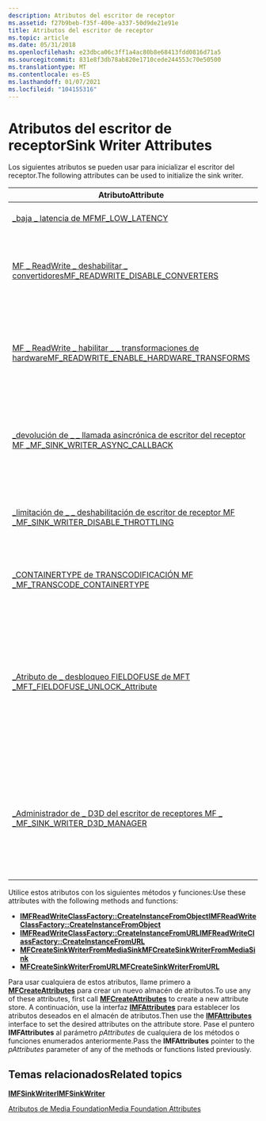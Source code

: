 ```yaml
---
description: Atributos del escritor de receptor
ms.assetid: f27b9beb-f35f-400e-a337-50d9de21e91e
title: Atributos del escritor de receptor
ms.topic: article
ms.date: 05/31/2018
ms.openlocfilehash: e23dbca06c3ff1a4ac80b8e68413fdd0816d71a5
ms.sourcegitcommit: 831e8f3db78ab820e1710cede244553c70e50500
ms.translationtype: MT
ms.contentlocale: es-ES
ms.lasthandoff: 01/07/2021
ms.locfileid: "104155316"
---
```

# <a name="sink-writer-attributes"></a><span data-ttu-id="cdbbf-103">Atributos del escritor de receptor</span><span class="sxs-lookup"><span data-stu-id="cdbbf-103">Sink Writer Attributes</span></span>

<span data-ttu-id="cdbbf-104">Los siguientes atributos se pueden usar para inicializar el escritor del receptor.</span><span class="sxs-lookup"><span data-stu-id="cdbbf-104">The following attributes can be used to initialize the sink writer.</span></span>



| <span data-ttu-id="cdbbf-105">Atributo</span><span class="sxs-lookup"><span data-stu-id="cdbbf-105">Attribute</span></span>                                                                                  | <span data-ttu-id="cdbbf-106">Descripción</span><span class="sxs-lookup"><span data-stu-id="cdbbf-106">Description</span></span>                                                                                                                                                                                                                        |
|--------------------------------------------------------------------------------------------|------------------------------------------------------------------------------------------------------------------------------------------------------------------------------------------------------------------------------------|
| [<span data-ttu-id="cdbbf-107">\_baja \_ latencia de MF</span><span class="sxs-lookup"><span data-stu-id="cdbbf-107">MF\_LOW\_LATENCY</span></span>](mf-low-latency.md)                                                     | <span data-ttu-id="cdbbf-108">Habilita el procesamiento de baja latencia.</span><span class="sxs-lookup"><span data-stu-id="cdbbf-108">Enables low-latency processing.</span></span>                                                                                                                                                                                                    |
| [<span data-ttu-id="cdbbf-109">MF \_ ReadWrite \_ deshabilitar \_ convertidores</span><span class="sxs-lookup"><span data-stu-id="cdbbf-109">MF\_READWRITE\_DISABLE\_CONVERTERS</span></span>](mf-readwrite-disable-converters.md)                  | <span data-ttu-id="cdbbf-110">Habilita o deshabilita las conversiones de formato del escritor del receptor.</span><span class="sxs-lookup"><span data-stu-id="cdbbf-110">Enables or disables format conversions by the sink writer.</span></span>                                                                                                                                                                         |
| [<span data-ttu-id="cdbbf-111">MF \_ ReadWrite \_ habilitar \_ \_ transformaciones de hardware</span><span class="sxs-lookup"><span data-stu-id="cdbbf-111">MF\_READWRITE\_ENABLE\_HARDWARE\_TRANSFORMS</span></span>](mf-readwrite-enable-hardware-transforms.md) | <span data-ttu-id="cdbbf-112">Permite al escritor del receptor usar transformaciones de Media Foundation basadas en hardware (MFTs).</span><span class="sxs-lookup"><span data-stu-id="cdbbf-112">Enables the sink writer to use hardware-based Media Foundation transforms (MFTs).</span></span>                                                                                                                                                  |
| [<span data-ttu-id="cdbbf-113">\_devolución de \_ \_ llamada asincrónica de escritor del receptor MF \_</span><span class="sxs-lookup"><span data-stu-id="cdbbf-113">MF\_SINK\_WRITER\_ASYNC\_CALLBACK</span></span>](mf-sink-writer-async-callback.md)                     | <span data-ttu-id="cdbbf-114">Contiene un puntero a la interfaz de devolución de llamada de la aplicación para el escritor del receptor.</span><span class="sxs-lookup"><span data-stu-id="cdbbf-114">Contains a pointer to the application's callback interface for the sink writer.</span></span>                                                                                                                                                    |
| [<span data-ttu-id="cdbbf-115">\_limitación de \_ \_ deshabilitación de escritor de receptor MF \_</span><span class="sxs-lookup"><span data-stu-id="cdbbf-115">MF\_SINK\_WRITER\_DISABLE\_THROTTLING</span></span>](mf-sink-writer-disable-throttling.md)             | <span data-ttu-id="cdbbf-116">Especifica si el escritor del receptor limita la velocidad de los datos entrantes.</span><span class="sxs-lookup"><span data-stu-id="cdbbf-116">Specifies whether the sink writer limits the rate of incoming data.</span></span>                                                                                                                                                                |
| [<span data-ttu-id="cdbbf-117">\_CONTAINERTYPE de TRANSCODIFICACIÓN MF \_</span><span class="sxs-lookup"><span data-stu-id="cdbbf-117">MF\_TRANSCODE\_CONTAINERTYPE</span></span>](mf-transcode-containertype.md)                             | <span data-ttu-id="cdbbf-118">Especifica el tipo de contenedor del archivo de salida.</span><span class="sxs-lookup"><span data-stu-id="cdbbf-118">Specifies the container type of the output file.</span></span>                                                                                                                                                                                   |
| [<span data-ttu-id="cdbbf-119">\_Atributo de \_ desbloqueo FIELDOFUSE de MFT \_</span><span class="sxs-lookup"><span data-stu-id="cdbbf-119">MFT\_FIELDOFUSE\_UNLOCK\_Attribute</span></span>](mft-fieldofuse-unlock-attribute.md)                  | <span data-ttu-id="cdbbf-120">Contiene un puntero [**IMFFieldOfUseMFTUnlock**](/windows/desktop/api/mfidl/nn-mfidl-imffieldofusemftunlock) , que se usa para desbloquear una MFT con restricciones de campo de uso.</span><span class="sxs-lookup"><span data-stu-id="cdbbf-120">Contains an [**IMFFieldOfUseMFTUnlock**](/windows/desktop/api/mfidl/nn-mfidl-imffieldofusemftunlock) pointer, which is used to unlock an MFT with field-of-use restrictions.</span></span> <span data-ttu-id="cdbbf-121">Para obtener más información, consulte el [campo de restricciones de uso](field-of-use-restrictions.md).</span><span class="sxs-lookup"><span data-stu-id="cdbbf-121">For more information, see [Field of Use Restrictions](field-of-use-restrictions.md).</span></span> |
| [<span data-ttu-id="cdbbf-122">\_Administrador de \_ D3D del escritor de receptores MF \_ \_</span><span class="sxs-lookup"><span data-stu-id="cdbbf-122">MF\_SINK\_WRITER\_D3D\_MANAGER</span></span>](mf-sink-writer-d3d-manager.md)                           | <span data-ttu-id="cdbbf-123">Use este atributo para proporcionar un dispositivo Direct3D para cualquier codificador de vídeo o receptor de medios cargados por el escritor del receptor.</span><span class="sxs-lookup"><span data-stu-id="cdbbf-123">Use this attribute to provide a Direct3D device for any video encoders or media sinks loaded by the sink writer.</span></span>                                                                                                                   |



 

<span data-ttu-id="cdbbf-124">Utilice estos atributos con los siguientes métodos y funciones:</span><span class="sxs-lookup"><span data-stu-id="cdbbf-124">Use these attributes with the following methods and functions:</span></span>

-   [<span data-ttu-id="cdbbf-125">**IMFReadWriteClassFactory::CreateInstanceFromObject**</span><span class="sxs-lookup"><span data-stu-id="cdbbf-125">**IMFReadWriteClassFactory::CreateInstanceFromObject**</span></span>](/windows/desktop/api/mfreadwrite/nf-mfreadwrite-imfreadwriteclassfactory-createinstancefromobject)
-   [<span data-ttu-id="cdbbf-126">**IMFReadWriteClassFactory::CreateInstanceFromURL**</span><span class="sxs-lookup"><span data-stu-id="cdbbf-126">**IMFReadWriteClassFactory::CreateInstanceFromURL**</span></span>](/windows/desktop/api/mfreadwrite/nf-mfreadwrite-imfreadwriteclassfactory-createinstancefromurl)
-   [<span data-ttu-id="cdbbf-127">**MFCreateSinkWriterFromMediaSink**</span><span class="sxs-lookup"><span data-stu-id="cdbbf-127">**MFCreateSinkWriterFromMediaSink**</span></span>](/windows/desktop/api/mfreadwrite/nf-mfreadwrite-mfcreatesinkwriterfrommediasink)
-   [<span data-ttu-id="cdbbf-128">**MFCreateSinkWriterFromURL**</span><span class="sxs-lookup"><span data-stu-id="cdbbf-128">**MFCreateSinkWriterFromURL**</span></span>](/windows/desktop/api/mfreadwrite/nf-mfreadwrite-mfcreatesinkwriterfromurl)

<span data-ttu-id="cdbbf-129">Para usar cualquiera de estos atributos, llame primero a [**MFCreateAttributes**](/windows/desktop/api/mfapi/nf-mfapi-mfcreateattributes) para crear un nuevo almacén de atributos.</span><span class="sxs-lookup"><span data-stu-id="cdbbf-129">To use any of these attributes, first call [**MFCreateAttributes**](/windows/desktop/api/mfapi/nf-mfapi-mfcreateattributes) to create a new attribute store.</span></span> <span data-ttu-id="cdbbf-130">A continuación, use la interfaz [**IMFAttributes**](/windows/desktop/api/mfobjects/nn-mfobjects-imfattributes) para establecer los atributos deseados en el almacén de atributos.</span><span class="sxs-lookup"><span data-stu-id="cdbbf-130">Then use the [**IMFAttributes**](/windows/desktop/api/mfobjects/nn-mfobjects-imfattributes) interface to set the desired attributes on the attribute store.</span></span> <span data-ttu-id="cdbbf-131">Pase el puntero **IMFAttributes** al parámetro *pAttributes* de cualquiera de los métodos o funciones enumerados anteriormente.</span><span class="sxs-lookup"><span data-stu-id="cdbbf-131">Pass the **IMFAttributes** pointer to the *pAttributes* parameter of any of the methods or functions listed previously.</span></span>

## <a name="related-topics"></a><span data-ttu-id="cdbbf-132">Temas relacionados</span><span class="sxs-lookup"><span data-stu-id="cdbbf-132">Related topics</span></span>

<dl> <dt>

[<span data-ttu-id="cdbbf-133">**IMFSinkWriter**</span><span class="sxs-lookup"><span data-stu-id="cdbbf-133">**IMFSinkWriter**</span></span>](/windows/desktop/api/mfreadwrite/nn-mfreadwrite-imfsinkwriter)
</dt> <dt>

[<span data-ttu-id="cdbbf-134">Atributos de Media Foundation</span><span class="sxs-lookup"><span data-stu-id="cdbbf-134">Media Foundation Attributes</span></span>](media-foundation-attributes.md)
</dt> </dl>

 

 



